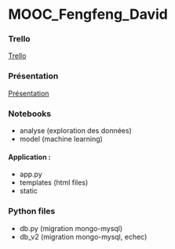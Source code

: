 # MOOC_Fengfeng_David

### Trello 
[Trello](https://trello.com/b/eWK9wWvc/planning)
### Présentation
[Présentation](https://docs.google.com/presentation/d/17ZLF84puHQiVgqTQ_FRpG3uvvrb3LvyajE_SlnQhBCc/edit#slide=id.g1de35ba3dc4_0_98)
### Notebooks
- analyse (exploration des données)
- model (machine learning)
#### Application :
- app.py
- templates (html files)
- static
### Python files
- db.py (migration mongo-mysql)
- db_v2 (migration mongo-mysql, echec)